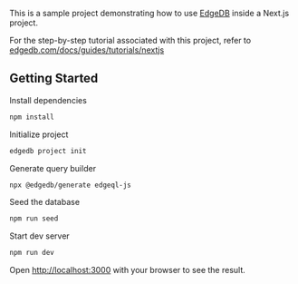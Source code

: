 This is a sample project demonstrating how to use [EdgeDB](https://www.edgedb.com) inside a Next.js project.

For the step-by-step tutorial associated with this project, refer to [edgedb.com/docs/guides/tutorials/nextjs](https://www.edgedb.com/docs/guides/tutorials/nextjs)

## Getting Started

Install dependencies

```bash
npm install
```

Initialize project

```bash
edgedb project init
```

Generate query builder

```bash
npx @edgedb/generate edgeql-js
```

Seed the database

```bash
npm run seed
```

Start dev server

```bash
npm run dev
```

Open [http://localhost:3000](http://localhost:3000) with your browser to see the result.
